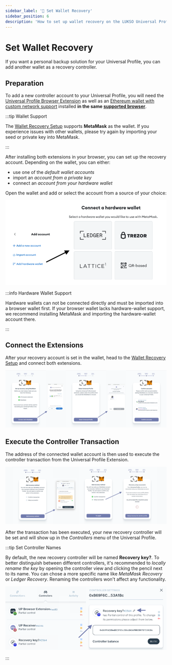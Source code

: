 ```yaml
---
sidebar_label: '👛 Set Wallet Recovery'
sidebar_position: 6
description: 'How to set up wallet recovery on the LUKSO Universal Profile Extension?'
---
```


# Set Wallet Recovery

If you want a personal backup solution for your Universal Profile, you can add another wallet as a recovery controller.

## Preparation

To add a new controller account to your Universal Profile, you will need the [Universal Profile Browser Extension](https://chromewebstore.google.com/detail/universal-profiles/abpickdkkbnbcoepogfhkhennhfhehfn) as well as an [Ethereum wallet with custom network support](/general/supported-wallets/wallet-support.md) installed **in the same [supported browser](../../Extension/introduction.md#which-browsers-does-the-extension-support)**.

:::tip Wallet Support

The [Wallet Recovery Setup](https://my.universalprofile.cloud/3rd-party/add-recovery) supports **MetaMask** as the wallet. If you experience issues with other wallets, please try again by importing your seed or private key into MetaMask.

:::

After installing both extensions in your browser, you can set up the recovery account. Depending on the wallet, you can either:

- use one of the _default wallet accounts_
- import an _account from a private key_
- connect an _account from your hardware wallet_

Open the wallet and add or select the account from a source of your choice:

<div style={{textAlign: 'center'}}>

<img
    src="/img/extension/3rd-party-import.png"
    alt="3rd-party Account Import"
    width="600"
/>

</div>

:::info Hardware Wallet Support

Hardware wallets can not be connected directly and must be imported into a browser wallet first. If your browser wallet lacks hardware-wallet support, we recommend installing MetaMask and importing the hardware-wallet account there.

:::

## Connect the Extensions

After your recovery account is set in the wallet, head to the [Wallet Recovery Setup](https://my.universalprofile.cloud/3rd-party/add-recovery) and connect both extensions.

![Connect the Extensions](/img/extension/set-recovery-1.png)

## Execute the Controller Transaction

The address of the connected wallet account is then used to execute the controller transaction from the Universal Profile Extension.

![Execute the Controller Transaction](/img/extension/set-recovery-2.png)

After the transaction has been executed, your new recovery controller will be set and will show up in the _Controllers_ menu of the Universal Profile.

:::tip Set Controller Names

By default, the new recovery controller will be named **Recovery key?**. To better distinguish between different controllers, it's recommended to _locally rename the key_ by opening the controller view and clicking the pencil next to its name. You can chose a more specific name like _MetaMask Recovery_ or _Ledger Recovery_. Renaming the controllers won't affect any functionality.

<img
    src="/img/extension/controller-recovery-rename.png"
    alt="Controller Name Change"
    width="600"
/>

:::
